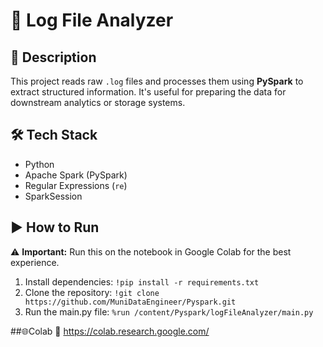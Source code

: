 # 📁 Log File Analyzer

## 📌 Description
This project reads raw `.log` files and processes them using **PySpark** to extract structured information. 
It's useful for preparing the data for downstream analytics or storage systems.

## 🛠️ Tech Stack
- Python
- Apache Spark (PySpark)
- Regular Expressions (`re`)
- SparkSession

## ▶️ How to Run 
⚠️ **Important:** Run this on the notebook in Google Colab for the best experience.
1. Install dependencies:
`!pip install -r requirements.txt`
2. Clone the repository:
`!git clone https://github.com/MuniDataEngineer/Pyspark.git`
3. Run the main.py file:
`%run /content/Pyspark/logFileAnalyzer/main.py`

##🌐Colab
🔗 https://colab.research.google.com/

